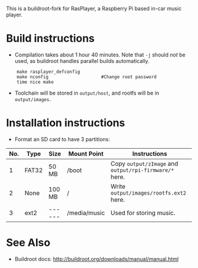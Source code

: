 This is a buildroot-fork for RasPlayer, a Raspberry Pi based in-car music player.


# Build instructions
* Compilation takes about 1 hour 40 minutes. Note that ```-j``` should *not* be used, as buildroot handles parallel builds automatically.

```
    make rasplayer_defconfig
    make nconfig                    #Change root password
    time nice make
```

* Toolchain will be stored in ```output/host```, and rootfs will be in ```output/images```.

# Installation instructions
* Format an SD card to have 3 partitions:

| No. | Type  | Size   | Mount Point  | Instructions 
|-----|-------|--------|--------------|--------------
| 1   | FAT32 | 50 MB  | /boot        | Copy ```output/zImage``` and ```output/rpi-firmware/*``` here.
| 2   | None  | 100 MB | /            | Write ```output/images/rootfs.ext2``` here.
| 3   | ext2  | ------ | /media/music | Used for storing music.

# See Also
* Buildroot docs: http://buildroot.org/downloads/manual/manual.html

